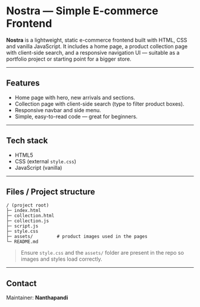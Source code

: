 # Nostra — Simple E-commerce Frontend

**Nostra** is a lightweight, static e-commerce frontend built with HTML, CSS and vanilla JavaScript. It includes a home page, a product collection page with client-side search, and a responsive navigation UI — suitable as a portfolio project or starting point for a bigger store.

---

## Features
- Home page with hero, new arrivals and sections.
- Collection page with client-side search (type to filter product boxes).
- Responsive navbar and side menu.
- Simple, easy-to-read code — great for beginners.

---

## Tech stack
- HTML5
- CSS (external `style.css`)
- JavaScript (vanilla)

---

## Files / Project structure
```
/ (project root)
├─ index.html
├─ collection.html
├─ collection.js
├─ script.js
├─ style.css
├─ assets/         # product images used in the pages
└─ README.md
```

> Ensure `style.css` and the `assets/` folder are present in the repo so images and styles load correctly.

---


## Contact
Maintainer: **Nanthapandi**  

